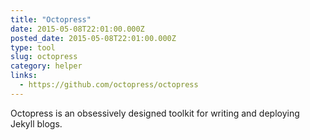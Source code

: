 ```yaml
---
title: "Octopress"
date: 2015-05-08T22:01:00.000Z
posted_date: 2015-05-08T22:01:00.000Z
type: tool
slug: octopress
category: helper
links:
  - https://github.com/octopress/octopress
---
```

Octopress is an obsessively designed toolkit for writing and deploying Jekyll blogs.




